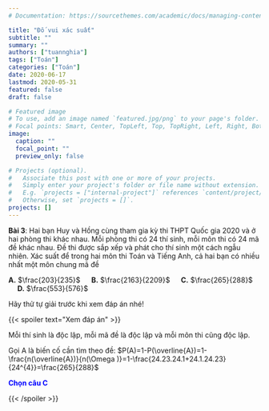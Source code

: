 ```yaml
---
# Documentation: https://sourcethemes.com/academic/docs/managing-content/

title: "Đố vui xác suất"
subtitle: ""
summary: ""
authors: ["tuannghia"]
tags: ["Toán"]
categories: ["Toán"]
date: 2020-06-17
lastmod: 2020-05-31
featured: false
draft: false

# Featured image
# To use, add an image named `featured.jpg/png` to your page's folder.
# Focal points: Smart, Center, TopLeft, Top, TopRight, Left, Right, BottomLeft, Bottom, BottomRight.
image:
  caption: ""
  focal_point: ""
  preview_only: false

# Projects (optional).
#   Associate this post with one or more of your projects.
#   Simply enter your project's folder or file name without extension.
#   E.g. `projects = ["internal-project"]` references `content/project/deep-learning/index.md`.
#   Otherwise, set `projects = []`.
projects: []
---
```


**Bài 3**: Hai bạn Huy và Hồng cùng tham gia kỳ thi THPT Quốc gia 2020 và ở hai phòng thi khác nhau. Mỗi phòng thi có 24 thí sinh, mỗi môn thi có 24 mã đề khác nhau. Đề thi được sắp xếp và phát cho thí sinh một cách ngẫu nhiên. Xác suất để trong hai môn thi Toán và Tiếng Anh, cả hai bạn có nhiều nhất một môn chung mã đề

**A.** $\frac{203}{235}$ &emsp; **B.** $\frac{2163}{2209}$ &emsp; **C.** $\frac{265}{288}$ &emsp; **D.** $\frac{553}{576}$

Hãy thử tự giải trước khi xem đáp án nhé!

{{< spoiler text="Xem đáp án" >}}

Mỗi thí sinh là độc lập, mỗi mã đề là độc lập và mỗi môn thi cũng độc lập.

Gọi A là biến cố cần tìm theo đề:
$P(A)=1-P(\overline{A})=1-\frac{n(\overline{A})}{n(\Omega )}=1-\frac{24.23.24.1+24.1.24.23}{24^{4}}=\frac{265}{288}$

<span style="color:blue"> **Chọn câu C** </span>

{{< /spoiler >}}
